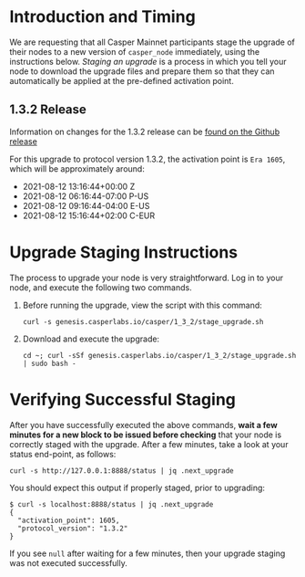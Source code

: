 # Introduction and Timing
We are requesting that all Casper Mainnet participants stage the upgrade of their nodes to a new version of `casper_node` immediately, using the instructions below. _Staging an upgrade_ is a process in which you tell your node to download the upgrade files and prepare them so that they can automatically be applied at the pre-defined activation point.

## 1.3.2 Release
Information on changes for the 1.3.2 release can be [found on the Github release](https://github.com/casper-network/casper-node/releases/tag/v1.3.2)


For this upgrade to protocol version 1.3.2, the activation point is `Era 1605`, which will be approximately around:

* 2021-08-12 13:16:44+00:00 Z
* 2021-08-12 06:16:44-07:00 P-US
* 2021-08-12 09:16:44-04:00 E-US
* 2021-08-12 15:16:44+02:00 C-EUR

# Upgrade Staging Instructions
The process to upgrade your node is very straightforward. Log in to your node, and execute the following two commands.

1. Before running the upgrade, view the script with this command:

    `curl -s genesis.casperlabs.io/casper/1_3_2/stage_upgrade.sh`

2. Download and execute the upgrade:

    `cd ~; curl -sSf genesis.casperlabs.io/casper/1_3_2/stage_upgrade.sh | sudo bash -`

# Verifying Successful Staging
After you have successfully executed the above commands, **wait a few minutes for a new block to be issued before checking** that your node is correctly staged with the upgrade. After a few minutes, take a look at your status end-point, as follows:

`curl -s http://127.0.0.1:8888/status | jq .next_upgrade`

You should expect this output if properly staged, prior to upgrading:

    $ curl -s localhost:8888/status | jq .next_upgrade
    {
      "activation_point": 1605,
      "protocol_version": "1.3.2"
    }


If you see `null` after waiting for a few minutes, then your upgrade staging was not executed successfully.